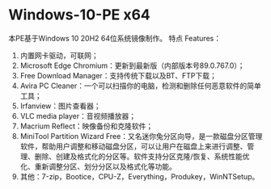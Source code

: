 # Windows-10-PE x64
本PE基于Windows 10 20H2 64位系统镜像制作。
特点 Features：
1. 内置网卡驱动，可联网；
2. Microsoft Edge Chromium：更新到最新版（内部版本号89.0.767.0）；
3. Free Download Manager：支持传统下载以及BT、FTP下载；
4. Avira PC Cleaner：一个可以扫描你的电脑，检测和删除任何恶意软件的简单工具；
5. Irfanview：图片查看器；
6. VLC media player：音视频播放器；
7. Macrium Reflect：映像备份和克隆软件；
8. MiniTool Partition Wizard Free：又名迷你兔分区向导，是一款磁盘分区管理软件，帮助用户调整和移动磁盘分区，可以让用户在磁盘上来进行调整、管理、删除、创建及格式化的分区等。软件支持分区克隆/恢复、系统性能优化、重新调整分区、划分分区以及格式化等功能。
8. 其他：7-zip，Bootice，CPU-Z，Everything，Produkey，WinNTSetup。
